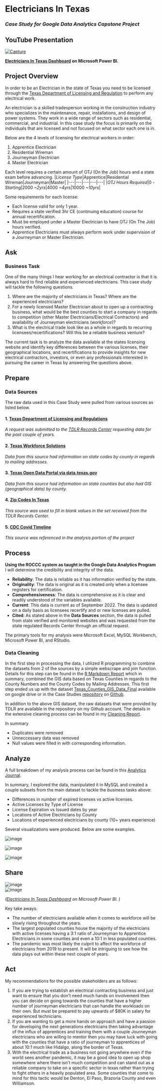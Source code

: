 # Electricians In Texas
### *Case Study for Google Data Analytics Capstone Project*

## YouTube Presentation
[![Capture](https://user-images.githubusercontent.com/100551357/195494843-2fe6cdc0-f926-4f2a-a002-45f9f1eb676f.JPG)](https://youtu.be/eDojueO4rj0)

**[Electricians In Texas Dashboard](https://app.powerbi.com/view?r=eyJrIjoiMmM2MWNkODQtMDhkNi00YWJjLTkxNzctYmM4YmJlNzRhMTMxIiwidCI6ImY4NWQ0YzRjLTRlZDktNDM3Yi04ZGE2LWQ2YjFkMzYxZTM2NiJ9
) on Microsoft Power BI.**

## Project Overview
In order to be an Electrician in the state of Texas you need to be licensed through the [Texas Department of Licensing and Regulation](https://www.tdlr.texas.gov/) to perform any electrical work. 

An electrician is a skilled tradesperson working in the construction industry who specializes in the maintenance, repair, installations, and design of power systems. They work in a wide range of sectors such as residential, commercial, and industrial. In this case study the focus is primarily on the individuals that are licensed and not focused on what sector each one is in. 

Below are the 4 levels of licensing for electrical workers in order:
1. Apprentice Electrician
2. Residential Wireman
3. Journeyman Electrician
4. Master Electrician

Each level requires a certain amount of OTJ (On the Job) hours and a state exam before advancing. 
|*License Type*|Apprentice|Residential Wireman|Journeyman|Master|
|---|---|---|---|---|
|*OTJ Hours Required*|0 *-Starting*|2000 *~2yrs*|4000 *~4yrs*|10000 *~10yrs*|

Some requirements for each license:
* Each license valid for only 1 year.
* Requires a state verified 3hr CE (continuing education) course for annual recertification.
* Must be employed under a Master Electrician to have OTJ (On The Job) hours verified. 
* Apprentice Electricians must always perform work under supervision of a Journeyman or Master Electrician. 

## **Ask**
### Business Task


One of the many things I hear working for an electrical contractor is that it is always hard to find reliable and experienced electricians. This case study will tackle the following questions.  
1. Where are the majority of electricians in Texas? Where are the experienced electricians?
2. For a newly licensed Master Electrician about to open up a contracting business, what would be the best counties to start a company in regards to competition (other Master Electricians/Electrical Contractors) and availability of Journeyman electricians (*workforce*)? 
3. What is the electrical trade look like as a whole in regards to recurring licensees/recertifications? Will this be a reliable business venture?

The current task is to analyze the data available at the states licensing website and identify key differences between the various licenses, their geographical locations, and recertifications to provide insights for new electrical contractors, investors, or even any professionals interested in pursuing the career in Texas by answering the questions above. 

## **Prepare**
### Data Sources

The raw data used in this Case Study were pulled from various sources as listed below. 
#### 1. [Texas Department of Licensing and Regulations](https://www.tdlr.texas.gov/LicenseSearch/licfile.asp)
*A request was submitted to the [TDLR Records Center](https://tdlr.govqa.us/WEBAPP/_rs/(S(4irhw5jw0tlwkpgiatupuotf))/SupportHome.aspx) requesting data for the past couple of years.*
#### 2. [Texas Workforce Solutions](https://www.twc.texas.gov/tax-county-codes#countyCodesForEmployersQuarterlyReport) 
*Data from this source had information on state codes by county in regards to mailing addresses.*
#### 3. [Texas Open Data Portal via data.texas.gov](https://data.texas.gov/widgets/ups3-9e8m?mobile_redirect=true)
*Data from this source had information on state counties but also had GIS (geographical data) by county.*
#### 4. [Zip Codes In Texas](https://www.unitedstateszipcodes.org/tx/#zips-list)
*This source was used to fill in blank values in the set received from the TDLR Records Center.*
#### 5. [CDC Covid Timeline](https://www.cdc.gov/museum/timeline/covid19.html#:~:text=January%2010%2C%202020,-nCoV)
*This source was referenced in the analysis portion of the project*
## **Process** 
  
**Using the ROCCC system as taught in the Google Data Analytics Program** I will determine the credibility and integrity of the data. 
* **Reliability**: The data is reliable as it has information verified by the state. 
* **Originality**: The data is original as it is created only when a licensee registers for certification.
* **Comprehensiveness**: The data is comprehensive as it is clear and readily understood of the variables available.
* **Current**: This data is current as of September 2022. The data is updated on a daily basis as licensees recertify and or new licenses are pulled. 
* **Cited**: As stated above in the **Data Sources** section, the data is pulled from state verified and monitored websites and was requested from the state regulated Records Center through an official request.  

The primary tools for my analysis were Microsoft Excel, MySQL Workbench, Microsoft Power BI, and RStudio.

### Data Cleaning

In the first step in processing the data, I utilized R programming to combine the datasets from 2 of the sources by a simple webscrape and join function. Details for this step can be found in the [R Markdown Report](https://texascountiesgisdata.netlify.app/) which in summary, combined the GIS data based on Texas Counties in regards to the County Numbers and the County Codes by Mailing Addresses. This first step ended us up with the dataset [Texas_Counties_GIS_Data_Final](https://docs.google.com/spreadsheets/d/14tZoSZokVC5MiGU60GWdX7WksUEG2_XwlfRmhH_cgo8/edit#gid=1495227071) available on google drive or in the Case Studies [repository](https://github.com/ItsMundo/Texas_GIS_Data_By_Counties) on [Github](https://github.com/).

In addition to the above GIS dataset, the raw datasets that were provided by TDLR are available in the repository on my Github account. The details in the extensive cleaning process can be found in my [Cleaning Report](https://github.com/ItsMundo/Electricians_In_Texas/blob/main/CleaningReport.md).

In summary

- Duplicates were removed 
- Unneccessary data was removed
- Null values were filled in with corresponding information. 
  
## **Analyze**
  
A full breakdown of my analysis process can be found in this [Analytics Journal](https://github.com/ItsMundo/Electricians_In_Texas/blob/main/Analytics%20Journal.md).  
  
In summary, I explored the data, manipulated it in MySQL and created a couple subsets from the main dataset to tackle the business tasks above:
* Differences in number of expired licenses vs active licenses. 
* Active Licenses by Type of License
* License Expiration vs Issued dates by year
* Locations of Active Electricians by County
* Locations of experienced electricians by county (10+ years experience)
  
Several visualizations were produced. Below are some examples.  
  
![image](https://raw.githubusercontent.com/ItsMundo/Electricians_In_Texas/main/Images/TotalExpiredvsIssued.PNG?token=GHSAT0AAAAAABZW3QAJI4JARXUK5JXJWJFCY2CPRLQ)  
  
![image](https://raw.githubusercontent.com/ItsMundo/Electricians_In_Texas/main/Images/ActiveElectriciansDonut.PNG?token=GHSAT0AAAAAABZW3QAIH3JMU2MU7FQZ7MLOY2CPSRA)  
  
![image](https://raw.githubusercontent.com/ItsMundo/Electricians_In_Texas/main/Images/Top10CountiesByLicenseType.PNG?token=GHSAT0AAAAAABZW3QAJ7FAYFAIYAIMDNDYKY2CPTQQ)


## **Share**
![image](https://raw.githubusercontent.com/ItsMundo/Electricians_In_Texas/main/Images/EITDashboard1.PNG?token=GHSAT0AAAAAABZW3QAJELXTXKZRG3RXT342Y2CPUEA)  
![image](https://raw.githubusercontent.com/ItsMundo/Electricians_In_Texas/main/Images/EITDashboard2.PNG?token=GHSAT0AAAAAABZW3QAJUSFHSKCDMZDI4U5KY2CPU3A) 

*([Electricians In Texas Dashboard](https://app.powerbi.com/view?r=eyJrIjoiMmM2MWNkODQtMDhkNi00YWJjLTkxNzctYmM4YmJlNzRhMTMxIiwidCI6ImY4NWQ0YzRjLTRlZDktNDM3Yi04ZGE2LWQ2YjFkMzYxZTM2NiJ9
) on Microsoft Power BI. )*  
  
Key take aways: 
* The number of electricians available when it comes to workforce will be slowly rising throughout the years. 
* The largest populated counties house the majority of the electricians with active licenses having a 3:1 ratio of Journeyman to Apprentice Electricians in some counties and even a 10:1 in less populated counties. 
* The pandemic was most likely the culprit to affect the workforce of electricians from 2019 to present. It will be intriguing to see how the data plays out within these next couple of years. 
  
  

## **Act**
My recommendations for the possible stakeholders are as follows:
1. If you are trying to establish an electrical contracting business and just want to ensure that you don't need much hands on involvement then you can decide on going towards the counties that have a higher number of journeyman electricians that can handle the workloads on their own. But must be prepared to pay upwards of $80K in salary for experienced technicians. 
2. If you are wanting to get a more hands on approach and have a passion for developing the next generations electricians then taking advantage of the influx of apprentices and training them with a couple Journeyman electricians who are willing to mentor then you may have luck with going with the counties that have a ratio of journeyman to apprentices of about  10:1 much like Hidalgo, along the border of Texas. 
3. With the electrical trade as a business not going anywhere even if the world sees another pandemic, it may be a good idea to open up shop somewhere where there isn't much competition and can stand out as a reliable company to take on a specific sector in texas rather than trying to fight others in a heavily populated area. Some counties that come to mind for this tactic would be Denton, El Paso, Brazoria County and even Williamson. 
